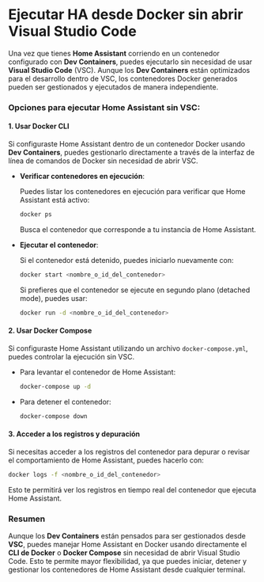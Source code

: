 # Ejecutar HA desde Docker sin abrir Visual Studio Code

Una vez que tienes **Home Assistant** corriendo en un contenedor configurado con **Dev Containers**, puedes ejecutarlo sin necesidad de usar **Visual Studio Code** (VSC). Aunque los **Dev Containers** están optimizados para el desarrollo dentro de VSC, los contenedores Docker generados pueden ser gestionados y ejecutados de manera independiente.

### Opciones para ejecutar Home Assistant sin VSC:

#### 1. **Usar Docker CLI**
Si configuraste Home Assistant dentro de un contenedor Docker usando **Dev Containers**, puedes gestionarlo directamente a través de la interfaz de línea de comandos de Docker sin necesidad de abrir VSC.

- **Verificar contenedores en ejecución**:
  
  Puedes listar los contenedores en ejecución para verificar que Home Assistant está activo:

  ```bash
  docker ps
  ```

  Busca el contenedor que corresponde a tu instancia de Home Assistant.

- **Ejecutar el contenedor**:

  Si el contenedor está detenido, puedes iniciarlo nuevamente con:

  ```bash
  docker start <nombre_o_id_del_contenedor>
  ```

  Si prefieres que el contenedor se ejecute en segundo plano (detached mode), puedes usar:

  ```bash
  docker run -d <nombre_o_id_del_contenedor>
  ```

#### 2. **Usar Docker Compose**
Si configuraste Home Assistant utilizando un archivo `docker-compose.yml`, puedes controlar la ejecución sin VSC. 

- Para levantar el contenedor de Home Assistant:

  ```bash
  docker-compose up -d
  ```

- Para detener el contenedor:

  ```bash
  docker-compose down
  ```

#### 3. **Acceder a los registros y depuración**
Si necesitas acceder a los registros del contenedor para depurar o revisar el comportamiento de Home Assistant, puedes hacerlo con:

```bash
docker logs -f <nombre_o_id_del_contenedor>
```

Esto te permitirá ver los registros en tiempo real del contenedor que ejecuta Home Assistant.

### Resumen

Aunque los **Dev Containers** están pensados para ser gestionados desde **VSC**, puedes manejar Home Assistant en Docker usando directamente el **CLI de Docker** o **Docker Compose** sin necesidad de abrir Visual Studio Code. Esto te permite mayor flexibilidad, ya que puedes iniciar, detener y gestionar los contenedores de Home Assistant desde cualquier terminal.
